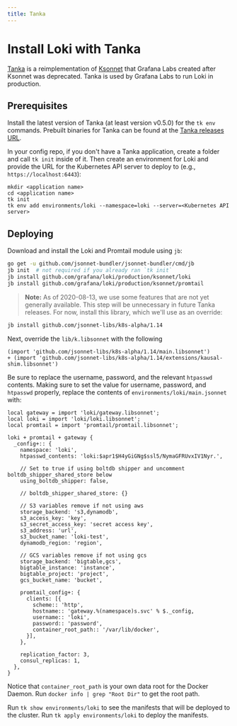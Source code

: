 ```yaml
---
title: Tanka
---
```

# Install Loki with Tanka

[Tanka](https://tanka.dev) is a reimplementation of
[Ksonnet](https://ksonnet.io) that Grafana Labs created after Ksonnet was
deprecated. Tanka is used by Grafana Labs to run Loki in production.

## Prerequisites

Install the latest version of Tanka (at least version v0.5.0) for the `tk env`
commands. Prebuilt binaries for Tanka can be found at the [Tanka releases
URL](https://github.com/grafana/tanka/releases).

In your config repo, if you don't have a Tanka application, create a folder and
call `tk init` inside of it. Then create an environment for Loki and provide the
URL for the Kubernetes API server to deploy to (e.g., `https://localhost:6443`):

```
mkdir <application name>
cd <application name>
tk init
tk env add environments/loki --namespace=loki --server=<Kubernetes API server>
```

## Deploying

Download and install the Loki and Promtail module using `jb`:

```bash
go get -u github.com/jsonnet-bundler/jsonnet-bundler/cmd/jb
jb init  # not required if you already ran `tk init`
jb install github.com/grafana/loki/production/ksonnet/loki
jb install github.com/grafana/loki/production/ksonnet/promtail
```

> **Note:** As of 2020-08-13, we use some features that are not yet generally available. This step will be unnecessary in future Tanka releases. For now, install this library, which we'll use as an override:

```bash
jb install github.com/jsonnet-libs/k8s-alpha/1.14
```

Next, override the `lib/k.libsonnet` with the following

```jsonnet
(import 'github.com/jsonnet-libs/k8s-alpha/1.14/main.libsonnet')
+ (import 'github.com/jsonnet-libs/k8s-alpha/1.14/extensions/kausal-shim.libsonnet')
```

Be sure to replace the username, password, and the relevant `htpasswd` contents.
Making sure to set the value for username, password, and `htpasswd` properly,
replace the contents of `environments/loki/main.jsonnet` with:

```jsonnet
local gateway = import 'loki/gateway.libsonnet';
local loki = import 'loki/loki.libsonnet';
local promtail = import 'promtail/promtail.libsonnet';

loki + promtail + gateway {
  _config+:: {
    namespace: 'loki',
    htpasswd_contents: 'loki:$apr1$H4yGiGNg$ssl5/NymaGFRUvxIV1Nyr.',

    // Set to true if using boltdb shipper and uncomment boltdb_shipper_shared_store below
    using_boltdb_shipper: false,

    // boltdb_shipper_shared_store: {}

    // S3 variables remove if not using aws
    storage_backend: 's3,dynamodb',
    s3_access_key: 'key',
    s3_secret_access_key: 'secret access key',
    s3_address: 'url',
    s3_bucket_name: 'loki-test',
    dynamodb_region: 'region',

    // GCS variables remove if not using gcs
    storage_backend: 'bigtable,gcs',
    bigtable_instance: 'instance',
    bigtable_project: 'project',
    gcs_bucket_name: 'bucket',

    promtail_config+: {
      clients: [{
        scheme:: 'http',
        hostname:: 'gateway.%(namespace)s.svc' % $._config,
        username:: 'loki',
        password:: 'password',
        container_root_path:: '/var/lib/docker',
      }],
    },

    replication_factor: 3,
    consul_replicas: 1,
  },
}
```

Notice that `container_root_path` is your own data root for the Docker Daemon.
Run `docker info | grep "Root Dir"` to get the root path.

Run `tk show environments/loki` to see the manifests that will be deployed to
the cluster. Run `tk apply environments/loki` to deploy the manifests.
